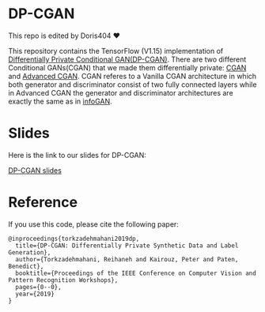 # DP-CGAN
This repo is edited by Doris404 ❤️

This repository contains the TensorFlow (V1.15) implementation of [Differentially Private Conditional GAN(DP-CGAN)](http://openaccess.thecvf.com/content_CVPRW_2019/papers/CV-COPS/Torkzadehmahani_DP-CGAN_Differentially_Private_Synthetic_Data_and_Label_Generation_CVPRW_2019_paper.pdf). 
There are two different Conditional GANs(CGAN) that we made them differentially private: [CGAN](https://github.com/wiseodd/generative-models/blob/master/GAN/) and [Advanced CGAN](https://github.com/hwalsuklee/tensorflow-generative-model-collections/blob/master/CGAN.py). CGAN referes to a Vanilla CGAN architecture in which both generator and discriminator consist of two fully connected layers while in Advanced CGAN the generator and discriminator architectures are exactly the same as in [infoGAN](https://arxiv.org/abs/1606.03657).
# Slides
Here is the link to our slides for DP-CGAN:

[DP-CGAN slides](https://github.com/reihaneh-torkzadehmahani/DP-CGAN/blob/master/DP_CGAN/CV-COPS2019-Jun16.pdf)

# Reference
If you use this code, please cite the following paper:
```
@inproceedings{torkzadehmahani2019dp,
  title={DP-CGAN: Differentially Private Synthetic Data and Label Generation}, 
  author={Torkzadehmahani, Reihaneh and Kairouz, Peter and Paten, Benedict}, 
  booktitle={Proceedings of the IEEE Conference on Computer Vision and Pattern Recognition Workshops},  
  pages={0--0},
  year={2019}
}
```

